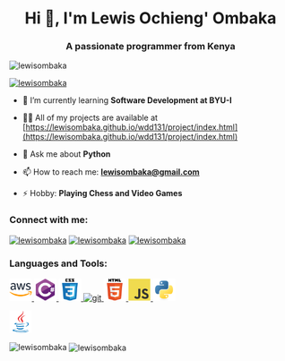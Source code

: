 <h1 align="center">Hi 👋, I'm Lewis Ochieng' Ombaka</h1>
<h3 align="center">A passionate programmer from Kenya</h3>

<p align="left"> <img src="https://komarev.com/ghpvc/?username=lewisombaka&label=Profile%20views&color=0e75b6&style=flat" alt="lewisombaka" /> </p>

<p align="left"> <a href="https://github.com/ryo-ma/github-profile-trophy"><img src="https://github-profile-trophy.vercel.app/?username=lewisombaka" alt="lewisombaka" /></a> </p>

- 🌱 I’m currently learning **Software Development at BYU-I**

- 👨‍💻 All of my projects are available at [https://lewisombaka.github.io/wdd131/project/index.html](https://lewisombaka.github.io/wdd131/project/index.html)

- 💬 Ask me about **Python**

- 📫 How to reach me: **lewisombaka@gmail.com**

- ⚡ Hobby: **Playing Chess and Video Games**

<h3 align="left">Connect with me:</h3>
<p align="left">
<a href="https://tiktok.com/@lewisombaka" target="blank"><img align="center" src="https://meta-q.cdn.bubble.io/f1589367036774x648000883988402200/tiktok-icon-black-1.svg" alt="lewisombaka" height="30" width="40" /></a>
<a href="https://twitter.com/lewisombaka" target="blank"><img align="center" src="https://raw.githubusercontent.com/rahuldkjain/github-profile-readme-generator/master/src/images/icons/Social/twitter.svg" alt="lewisombaka" height="30" width="40" /></a>
<a href="https://linkedin.com/in/lewisombaka" target="blank"><img align="center" src="https://raw.githubusercontent.com/rahuldkjain/github-profile-readme-generator/master/src/images/icons/Social/linked-in-alt.svg" alt="lewisombaka" height="30" width="40" /></a>
</p>

<h3 align="left">Languages and Tools:</h3>
<p align="left"> <a href="https://aws.amazon.com" target="_blank" rel="noreferrer"> <img src="https://raw.githubusercontent.com/devicons/devicon/master/icons/amazonwebservices/amazonwebservices-original-wordmark.svg" alt="aws" width="40" height="40"/> </a> <a href="https://www.w3schools.com/cs/" target="_blank" rel="noreferrer"> <img src="https://raw.githubusercontent.com/devicons/devicon/master/icons/csharp/csharp-original.svg" alt="csharp" width="40" height="40"/> </a> <a href="https://www.w3schools.com/css/" target="_blank" rel="noreferrer"> <img src="https://raw.githubusercontent.com/devicons/devicon/master/icons/css3/css3-original-wordmark.svg" alt="css3" width="40" height="40"/> </a> <a href="https://git-scm.com/" target="_blank" rel="noreferrer"> <img src="https://www.vectorlogo.zone/logos/git-scm/git-scm-icon.svg" alt="git" width="40" height="40"/> </a> <a href="https://www.w3.org/html/" target="_blank" rel="noreferrer"> <img src="https://raw.githubusercontent.com/devicons/devicon/master/icons/html5/html5-original-wordmark.svg" alt="html5" width="40" height="40"/> </a> <a href="https://developer.mozilla.org/en-US/docs/Web/JavaScript" target="_blank" rel="noreferrer"> <img src="https://raw.githubusercontent.com/devicons/devicon/master/icons/javascript/javascript-original.svg" alt="javascript" width="40" height="40"/> </a> <a href="https://www.python.org" target="_blank" rel="noreferrer"> <img src="https://raw.githubusercontent.com/devicons/devicon/master/icons/python/python-original.svg" alt="python" width="40" height="40"/> </a> </p>
<p align="left"> <a href="https://www.java.com" target="_blank" rel="noreferrer"> <img src="https://raw.githubusercontent.com/devicons/devicon/master/icons/java/java-original.svg" alt="java" width="40" height="40"/> </a> </p>
<p><img align="left" src="https://github-readme-stats.vercel.app/api/top-langs?username=lewisombaka&show_icons=true&locale=en&layout=compact" alt="lewisombaka" /></p>

<p>&nbsp;<img align="center" src="https://github-readme-stats.vercel.app/api?username=lewisombaka&show_icons=true&locale=en" alt="lewisombaka" /></p>
